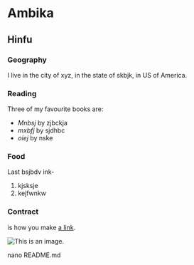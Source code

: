 # Ambika

## Hinfu

### Geography

I live in the city of xyz, in the state of skbjk, in US
of America.

### Reading

Three of my favourite books are:
- *Mnbsj* by zjbckja
- *mxbfj* by sjdhbc
- *oiej* by nske

### Food
Last bsjbdv ink-
1. kjsksje
2. kejfwnkw

### Contract
 is how you make [a link](https://www.wikipedia.org/).

![This is an image.](https://github.com/yihui/xaringan/releases/download/v0.0.2/karl-moustache.jpg)

nano README.md

